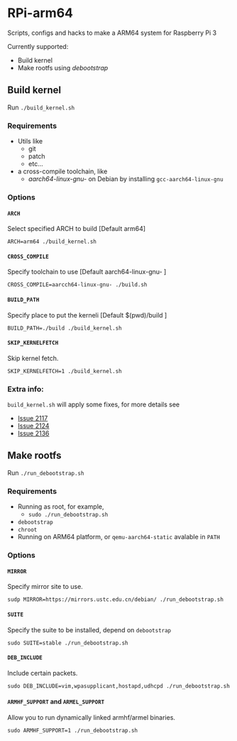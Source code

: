 # RPi-arm64
Scripts, configs and hacks to make a ARM64 system for Raspberry Pi 3

Currently supported:

* Build kernel
* Make rootfs using _debootstrap_

## Build kernel
Run `./build_kernel.sh`

### Requirements
* Utils like
    * git
    * patch
    * etc...
* a cross-compile toolchain, like
    * _aarch64-linux-gnu-_ on Debian by installing `gcc-aarch64-linux-gnu`

### Options
#### `ARCH`
Select specified ARCH to build [Default arm64]

`ARCH=arm64 ./build_kernel.sh`
#### `CROSS_COMPILE`
Specify toolchain to use [Default aarch64-linux-gnu- ]

`CROSS_COMPILE=aarcch64-linux-gnu- ./build.sh`
#### `BUILD_PATH`
Specify place to put the kerneli [Default $(pwd)/build ]

`BUILD_PATH=./build ./build_kernel.sh`
#### `SKIP_KERNELFETCH`
Skip kernel fetch.

`SKIP_KERNELFETCH=1 ./build_kernel.sh`

### Extra info:
`build_kernel.sh` will apply some fixes, for more details see

 * [Issue 2117](https://github.com/raspberrypi/linux/issues/2117)
 * [Issue 2124](https://github.com/raspberrypi/linux/issues/2124)
 * [Issue 2136](https://github.com/raspberrypi/linux/issues/2136)

## Make rootfs
Run `./run_debootstrap.sh`

### Requirements
* Running as root, for example,
    * `sudo ./run_debootstrap.sh`
* `debootstrap`
* `chroot`
* Running on ARM64 platform, or `qemu-aarch64-static` avalable in `PATH`

### Options
#### `MIRROR`
Specify mirror site to use.

`sudp MIRROR=https://mirrors.ustc.edu.cn/debian/ ./run_debootstrap.sh `

#### `SUITE`
Specify the suite to be installed, depend on `debootstrap`

`sudo SUITE=stable ./run_debootstrap.sh`


#### `DEB_INCLUDE`
Include certain packets.

`sudo DEB_INCLUDE=vim,wpasupplicant,hostapd,udhcpd ./run_debootstrap.sh`

#### `ARMHF_SUPPORT` and `ARMEL_SUPPORT`
Allow you to run dynamically linked armhf/armel binaries.

`sudo ARMHF_SUPPORT=1 ./run_debootstrap.sh`
